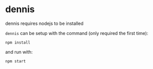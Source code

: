 
# dennis

dennis requires nodejs to be installed

`dennis` can be setup with the command (only required the first time):

```
npm install
```

and run with:

```
npm start
```
